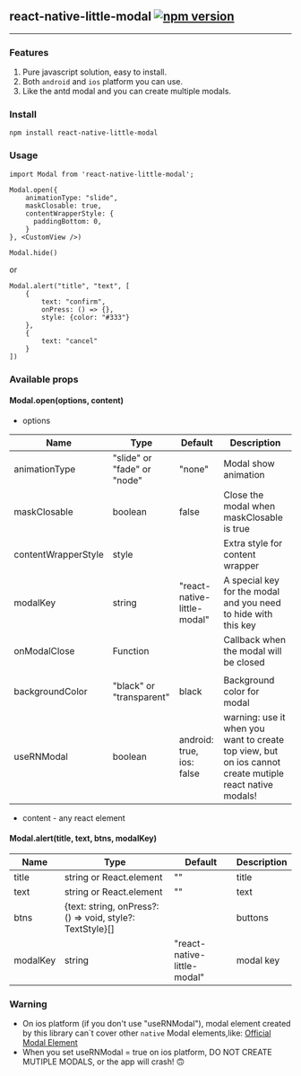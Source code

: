 ## react-native-little-modal [![npm version](https://badge.fury.io/js/react-native-little-modal.svg)](http://badge.fury.io/js/react-native-little-modal)

------------------------

### Features
1. Pure javascript solution, easy to install.
2. Both `android` and `ios` platform you can use.
3. Like the antd modal and you can create multiple modals.

### Install

`npm install react-native-little-modal`

### Usage

```
import Modal from 'react-native-little-modal';
```
```
Modal.open({
    animationType: "slide",
    maskClosable: true,
    contentWrapperStyle: {
      paddingBottom: 0,
    }
}, <CustomView />)
```

```
Modal.hide()
```
or
```
Modal.alert("title", "text", [
    {
        text: "confirm",
        onPress: () => {},
        style: {color: "#333"}
    },
    {
        text: "cancel"
    }
])
```

### Available props
#### Modal.open(options, content)
- options

| Name                | Type                        | Default                     | Description                                                                                              |
|---------------------|-----------------------------|-----------------------------|----------------------------------------------------------------------------------------------------------|
| animationType       | "slide" or "fade" or "node" | "none"                      | Modal show animation                                                                                     |
| maskClosable        | boolean                     | false                       | Close the modal when maskClosable is true                                                                |
| contentWrapperStyle | style                       |                             | Extra style for content wrapper                                                                          |
| modalKey            | string                      | "react-native-little-modal" | A special key for the modal and you need to hide with this key                                           |
| onModalClose        | Function                    |                             | Callback when the modal will be closed                                                                   |
|                     |                             |                             |                                                                                                          |
| backgroundColor     | "black" or "transparent"    | black                       | Background color for modal                                                                               |
| useRNModal          | boolean                     | android: true, ios: false   | warning: use it when you want to create top view, but on ios cannot create mutiple react native modals!| |

- content - any react element                                                                                     

#### Modal.alert(title, text, btns, modalKey)


| Name     | Type                                                      | Default                     | Description |
|----------|-----------------------------------------------------------|-----------------------------|-------------|
| title    | string or React.element                                   | ""                          | title       |
| text     | string or React.element                                   | ""                          | text        |
| btns     | {text: string, onPress?: () => void, style?: TextStyle}[] |                             | buttons     |
| modalKey | string                                                    | "react-native-little-modal" | modal key   |

### Warning

- On ios platform (if you don't use "useRNModal"), modal element created by this library can\`t cover other `native` Modal elements,like: [Official Modal Element](http://facebook.github.io/react-native/docs/modal.html#content)
- When you set useRNModal = true on ios platform, DO NOT CREATE MUTIPLE MODALS, or the app will crash! 🙃